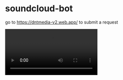 # soundcloud-bot

go to https://dntmedia-v2.web.app/ to submit a request

![Demo](demo/revanent.mp4)
